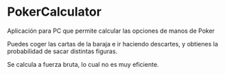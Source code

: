 # PokerCalculator
Aplicación para PC que permite calcular las opciones de manos de Poker

Puedes coger las cartas de la baraja e ir haciendo descartes, y obtienes la probabilidad de sacar distintas figuras.

Se calcula a fuerza bruta, lo cual no es muy eficiente.
